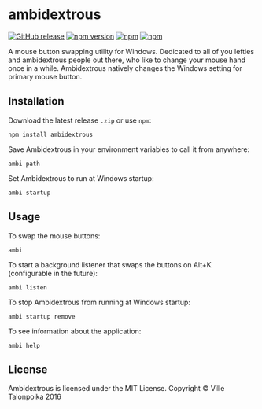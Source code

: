 # ambidextrous

[![GitHub release](https://img.shields.io/github/release/Nanofus/ambidextrous.svg)]() [![npm version](https://badge.fury.io/js/ambidextrous.svg)](https://badge.fury.io/js/ambidextrous) [![npm](https://img.shields.io/npm/dm/ambidextrous.svg?maxAge=2592000)]() [![npm](https://img.shields.io/npm/dt/ambidextrous.svg?maxAge=2592000)]()

A mouse button swapping utility for Windows. Dedicated to all of you lefties and ambidextrous people out there, who like to change your mouse hand once in a while. Ambidextrous natively changes the Windows setting for primary mouse button.

## Installation

Download the latest release `.zip` or use `npm`:
```
npm install ambidextrous
```
Save Ambidextrous in your environment variables to call it from anywhere:
```
ambi path
```
Set Ambidextrous to run at Windows startup:
```
ambi startup
```

## Usage
To swap the mouse buttons:
```
ambi
```
To start a background listener that swaps the buttons on Alt+K (configurable in the future):
```
ambi listen
```
To stop Ambidextrous from running at Windows startup:
```
ambi startup remove
```
To see information about the application:
```
ambi help
```

## License
Ambidextrous is licensed under the MIT License. Copyright © Ville Talonpoika 2016
